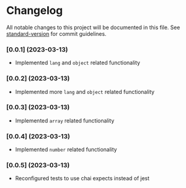 # Changelog

All notable changes to this project will be documented in this file. See [standard-version](https://github.com/conventional-changelog/standard-version) for commit guidelines.

### [0.0.1] (2023-03-13)
- Implemented `lang` and `object` related functionality

### [0.0.2] (2023-03-13)
- Implemented more `lang` and `object` related functionality

### [0.0.3] (2023-03-13)
- Implemented `array` related functionality

### [0.0.4] (2023-03-13)
- Implemented `number` related functionality

### [0.0.5] (2023-03-13)
- Reconfigured tests to use chai expects instead of jest
